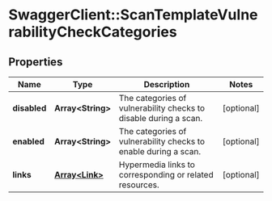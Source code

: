 # SwaggerClient::ScanTemplateVulnerabilityCheckCategories

## Properties
Name | Type | Description | Notes
------------ | ------------- | ------------- | -------------
**disabled** | **Array&lt;String&gt;** | The categories of vulnerability checks to disable during a scan. | [optional] 
**enabled** | **Array&lt;String&gt;** | The categories of vulnerability checks to enable during a scan. | [optional] 
**links** | [**Array&lt;Link&gt;**](Link.md) | Hypermedia links to corresponding or related resources. | [optional] 

